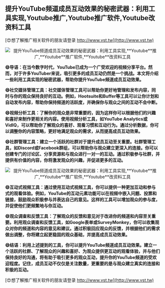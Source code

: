## **提升YouTube频道成员互动效果的秘密武器：利用工具实现,**Youtube**推广,**Youtube**推广软件,**Youtube**改资料工具**

[😍想了解推广相关软件的朋友请登录 http://www.vst.tw](http://www.vst.tw)

 <center><img src="https://vst.tw/MP4/tuiguang/png/1.png" alt="提升YouTube频道成员互动效果的秘密武器：利用工具实现,**Youtube**推广,**Youtube**推广软件,**Youtube**改资料工具"></center>

**😄导语：在当今数字时代，YouTube已成为一个广受欢迎的视频分享平台。然而，对于许多YouTuber来说，吸引更多的成员互动仍然是一个挑战。本文将介绍一些利用工具实现的秘密武器，帮助你提升YouTube频道成员互动效果。**

**😄社交媒体管理工具：社交媒体管理工具可以帮助你更好地管理和发布内容，同时与你的观众保持良好的互动。例如，Hootsuite和Buffer等工具可以让你计划和自动发布内容，帮助你保持频道的活跃度，并确保你与观众之间的互动不会中断。**

**😄视频分析工具：了解你的观众是非常重要的，因为这样你可以根据他们的兴趣和喜好来制作更相关的内容。使用视频分析工具，如YouTube Analytics或VidIQ，可以帮助你了解观众的喜好、观看习惯和互动行为。通过分析数据，你可以调整你的内容策略，更好地满足观众的需求，从而提高成员互动效果。**

**😄社群管理工具：建立一个活跃的社群对于提升成员互动至关重要。社群管理工具，如Discord或Facebook群组，可以帮助你与观众建立更深入的连接。你可以创建专门的讨论区、分享资源和与观众进行一对一的互动。通过积极参与社群，并提供有价值的内容，你将激发观众的兴趣，并促进更多的互动。**

 <center><img src="https://vst.tw/MP4/tuiguang/png/3.png" alt="提升YouTube频道成员互动效果的秘密武器：利用工具实现,**Youtube**推广,**Youtube**推广软件,**Youtube**改资料工具"></center>

**😄互动式视频工具：通过使用互动式视频工具，你可以提供一种更加互动和参与式的观看体验。例如，YouTube的互动元素功能可以在视频中嵌入问题、投票和链接，鼓励观众积极参与并表达自己的意见。这样的工具可以增加观众的参与度，并促使他们更频繁地与你互动。**

**😄观众调查和反馈工具：了解观众的反馈和意见对于改进你的频道和内容至关重要。利用观众调查和反馈工具，如Google表单或SurveyMonkey，你可以收集观众对你的频道和内容的意见和建议。通过积极回应观众的反馈，并根据他们的需求做出调整，你将建立起更稳固的观众基础，并提高成员互动效果。**

**😄结语：利用上述提到的工具，你可以提升YouTube频道成员互动效果。建立一个活跃的社群、了解观众的兴趣和喜好、为观众提供更互动的观看体验，并与他们保持良好的沟通，将有助于吸引更多的观众互动，提升你的YouTube频道的受欢迎程度。记住，成员互动不仅仅是关注数量，更重要的是与观众建立真实的连接和积极的互动。**

[😍想了解推广相关软件的朋友请登录 http://www.vst.tw](http://www.vst.tw)



